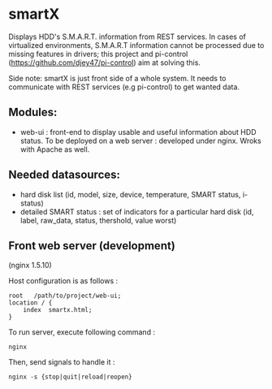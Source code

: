 smartX
======

Displays HDD's S.M.A.R.T. information from REST services.
In cases of virtualized environments, S.M.A.R.T information cannot be processed due to missing features in drivers; this project and pi-control (https://github.com/djey47/pi-control) aim at solving this.

Side note: smartX is just front side of a whole system. It needs to communicate with REST services (e.g pi-control) to get wanted data.

Modules:
--------
- web-ui : front-end to display usable and useful information about HDD status.
To be deployed on a web server : developed under nginx. Wroks with Apache as well.

Needed datasources:
-------------------
- hard disk list (id, model, size, device, temperature, SMART status, i-status)
- detailed SMART status : set of indicators for a particular hard disk (id, label, raw_data, status, thershold, value worst)

Front web server (development)
------------------------------
(nginx 1.5.10)

Host configuration is as follows :

    root   /path/to/project/web-ui;
    location / {
        index  smartx.html;
    }

To run server, execute following command :

    nginx

Then, send signals to handle it :

    nginx -s {stop|quit|reload|reopen}

